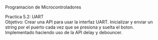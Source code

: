 Programacion de Microcontroladores

Practica 5.2: UART <br />
Objetivo: Crear una API para usar la interfaz UART. Inicializar y enviar un string por el puerto cada vez que se presiona y suelta el boton. <br />
Implementado haciendo uso de la API delay y debouncer.
